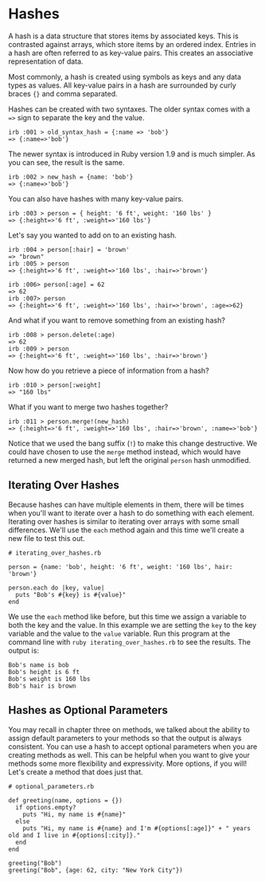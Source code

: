 # Hashes

A hash is a data structure that stores items by associated keys. This is contrasted against arrays, which store items by an ordered index. Entries in a hash are often referred to as key-value pairs. This creates an associative representation of data.

Most commonly, a hash is created using symbols as keys and any data types as values. All key-value pairs in a hash are surrounded by curly braces `{}` and comma separated.

Hashes can be created with two syntaxes. The older syntax comes with a `=>` sign to separate the key and the value.

    irb :001 > old_syntax_hash = {:name => 'bob'}
    => {:name=>'bob'}

The newer syntax is introduced in Ruby version 1.9 and is much simpler. As you can see, the result is the same.

    irb :002 > new_hash = {name: 'bob'}
    => {:name=>'bob'}

You can also have hashes with many key-value pairs.

    irb :003 > person = { height: '6 ft', weight: '160 lbs' }
    => {:height=>'6 ft', :weight=>'160 lbs'}

Let's say you wanted to add on to an existing hash.

    irb :004 > person[:hair] = 'brown'
    => "brown"
    irb :005 > person
    => {:height=>'6 ft', :weight=>'160 lbs', :hair=>'brown'}

    irb :006> person[:age] = 62
    => 62
    irb :007> person
    => {:height=>'6 ft', :weight=>'160 lbs', :hair=>'brown', :age=>62}

And what if you want to remove something from an existing hash?

    irb :008 > person.delete(:age)
    => 62
    irb :009 > person
    => {:height=>'6 ft', :weight=>'160 lbs', :hair=>'brown'}

Now how do you retrieve a piece of information from a hash?

    irb :010 > person[:weight]
    => "160 lbs"

What if you want to merge two hashes together?

    irb :011 > person.merge!(new_hash)
    => {:height=>'6 ft', :weight=>'160 lbs', :hair=>'brown', :name=>'bob'}

Notice that we used the bang suffix (`!`) to make this change destructive. We could have chosen to use the `merge` method instead, which would have returned a new merged hash, but left the original `person` hash unmodified.

## Iterating Over Hashes

Because hashes can have multiple elements in them, there will be times when you'll want to iterate over a hash to do something with each element. Iterating over hashes is similar to iterating over arrays with some small differences. We'll use the `each` method again and this time we'll create a new file to test this out.

    # iterating_over_hashes.rb

    person = {name: 'bob', height: '6 ft', weight: '160 lbs', hair: 'brown'}

    person.each do |key, value|
      puts "Bob's #{key} is #{value}"
    end

We use the `each` method like before, but this time we assign a variable to both the key and the value. In this example we are setting the `key` to the key variable and the value to the `value` variable. Run this program at the command line with `ruby iterating_over_hashes.rb` to see the results. The output is:

    Bob's name is bob
    Bob's height is 6 ft
    Bob's weight is 160 lbs
    Bob's hair is brown

## Hashes as Optional Parameters

You may recall in chapter three on methods, we talked about the ability to assign default parameters to your methods so that the output is always consistent. You can use a hash to accept optional parameters when you are creating methods as well. This can be helpful when you want to give your methods some more flexibility and expressivity. More options, if you will! Let's create a method that does just that.

    # optional_parameters.rb

    def greeting(name, options = {})
      if options.empty?
        puts "Hi, my name is #{name}"
      else
        puts "Hi, my name is #{name} and I'm #{options[:age]}" + " years old and I live in #{options[:city]}."
      end
    end

    greeting("Bob")
    greeting("Bob", {age: 62, city: "New York City"})

